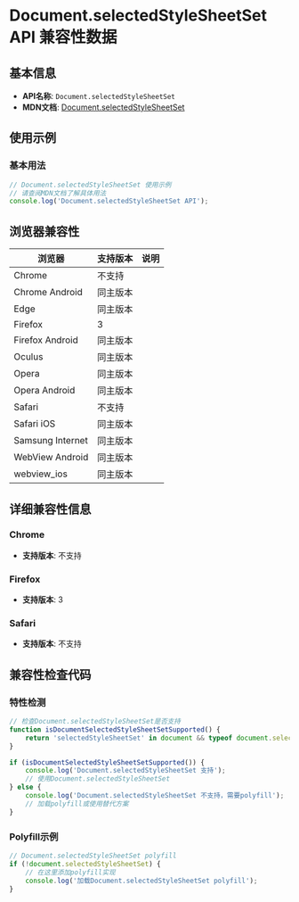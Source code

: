 # Document.selectedStyleSheetSet API 兼容性数据

## 基本信息

- **API名称**: `Document.selectedStyleSheetSet`
- **MDN文档**: [Document.selectedStyleSheetSet](https://developer.mozilla.org/docs/Web/API/Document/selectedStyleSheetSet)

## 使用示例

### 基本用法

```javascript
// Document.selectedStyleSheetSet 使用示例
// 请查阅MDN文档了解具体用法
console.log('Document.selectedStyleSheetSet API');
```

## 浏览器兼容性

| 浏览器 | 支持版本 | 说明 |
|--------|----------|------|
| Chrome | 不支持 |  |
| Chrome Android | 同主版本 |  |
| Edge | 同主版本 |  |
| Firefox | 3 |  |
| Firefox Android | 同主版本 |  |
| Oculus | 同主版本 |  |
| Opera | 同主版本 |  |
| Opera Android | 同主版本 |  |
| Safari | 不支持 |  |
| Safari iOS | 同主版本 |  |
| Samsung Internet | 同主版本 |  |
| WebView Android | 同主版本 |  |
| webview_ios | 同主版本 |  |

## 详细兼容性信息

### Chrome

- **支持版本**: 不支持

### Firefox

- **支持版本**: 3

### Safari

- **支持版本**: 不支持

## 兼容性检查代码

### 特性检测

```javascript
// 检查Document.selectedStyleSheetSet是否支持
function isDocumentSelectedStyleSheetSetSupported() {
    return 'selectedStyleSheetSet' in document && typeof document.selectedStyleSheetSet === 'function';
}

if (isDocumentSelectedStyleSheetSetSupported()) {
    console.log('Document.selectedStyleSheetSet 支持');
    // 使用Document.selectedStyleSheetSet
} else {
    console.log('Document.selectedStyleSheetSet 不支持，需要polyfill');
    // 加载polyfill或使用替代方案
}
```

### Polyfill示例

```javascript
// Document.selectedStyleSheetSet polyfill
if (!document.selectedStyleSheetSet) {
    // 在这里添加polyfill实现
    console.log('加载Document.selectedStyleSheetSet polyfill');
}
```

